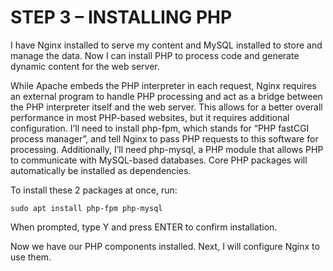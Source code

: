 # STEP 3 – INSTALLING PHP
I have Nginx installed to serve my content and MySQL installed to store and manage the data. Now I can install PHP to process code and generate dynamic content for the web server.

While Apache embeds the PHP interpreter in each request, Nginx requires an external program to handle PHP processing and act as a bridge between the PHP interpreter itself and the web server. This allows for a better overall performance in most PHP-based websites, but it requires additional configuration. I’ll need to install php-fpm, which stands for “PHP fastCGI process manager”, and tell Nginx to pass PHP requests to this software for processing. Additionally, I’ll need php-mysql, a PHP module that allows PHP to communicate with MySQL-based databases. Core PHP packages will automatically be installed as dependencies.

To install these 2 packages at once, run:
```
sudo apt install php-fpm php-mysql
```
When prompted, type Y and press ENTER to confirm installation.

Now we have our PHP components installed. Next, I will configure Nginx to use them.
